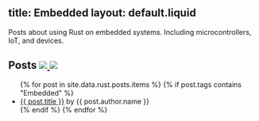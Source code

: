title: Embedded
layout: default.liquid
---

Posts about using Rust on embedded systems. Including microcontrollers,
IoT, and devices.

<h2>
  Posts
  <a class="feedicon" href="/embedded/feed.rss" title="Embedded RSS Feed">
    <img src="/images/feed-icon.svg" />
  </a>
  <a class="feedicon" href="/embedded/feed.json" title="Embedded JSON Feed">
    <img src="/images/jsonfeed.png" />
  </a>
</h2>

<ul>
{% for post in site.data.rust.posts.items %}
  {% if post.tags contains "Embedded" %}
  <li><a href="{{ post.url }}">{{ post.title }}</a> by {{ post.author.name }}</li>
  {% endif %}
{% endfor %}
</ul>
